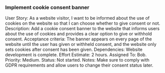 ### Implement cookie consent banner

User Story: As a website visitor, I want to be informed about the use of cookies on the website so that I can choose whether to give consent or not.
Description: Add a cookie consent banner to the website that informs users about the use of cookies and provides a clear option to give or withhold consent.
Acceptance criteria: The banner appears on every page of the website until the user has given or withheld consent, and the website only sets cookies after consent has been given. Dependencies: Website development is complete.
Effort Estimate: 2 hours.
Assigned To: Bob.
Priority: Medium.
Status: Not started.
Notes: Make sure to comply with GDPR requirements and allow users to change their consent status later.
